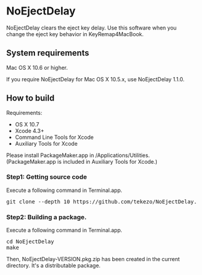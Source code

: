 NoEjectDelay
============

NoEjectDelay clears the eject key delay.
Use this software when you change the eject key behavior in KeyRemap4MacBook.


System requirements
-------------------

Mac OS X 10.6 or higher.

If you require NoEjectDelay for Mac OS X 10.5.x, use NoEjectDelay 1.1.0.


How to build
------------

Requirements:

* OS X 10.7
* Xcode 4.3+
* Command Line Tools for Xcode
* Auxiliary Tools for Xcode

Please install PackageMaker.app in /Applications/Utilities.
(PackageMaker.app is included in Auxiliary Tools for Xcode.)

### Step1: Getting source code

Execute a following command in Terminal.app.

<pre>
git clone --depth 10 https://github.com/tekezo/NoEjectDelay.git
</pre>

### Step2: Building a package.

Execute a following command in Terminal.app.

<pre>
cd NoEjectDelay
make
</pre>

Then, NoEjectDelay-VERSION.pkg.zip has been created in the current directory.
It's a distributable package.
